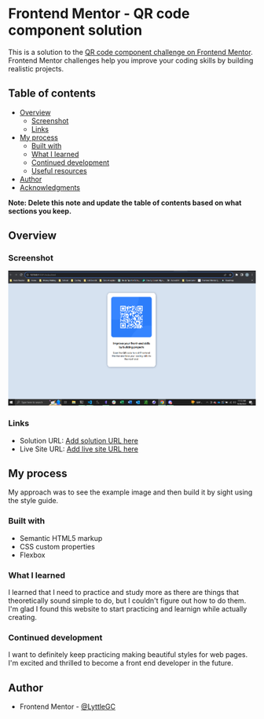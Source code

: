 # Frontend Mentor - QR code component solution

This is a solution to the [QR code component challenge on Frontend Mentor](https://www.frontendmentor.io/challenges/qr-code-component-iux_sIO_H). Frontend Mentor challenges help you improve your coding skills by building realistic projects.

## Table of contents

- [Overview](#overview)
  - [Screenshot](#screenshot)
  - [Links](#links)
- [My process](#my-process)
  - [Built with](#built-with)
  - [What I learned](#what-i-learned)
  - [Continued development](#continued-development)
  - [Useful resources](#useful-resources)
- [Author](#author)
- [Acknowledgments](#acknowledgments)

**Note: Delete this note and update the table of contents based on what sections you keep.**

## Overview

### Screenshot

![](./screenshot.png)

### Links

- Solution URL: [Add solution URL here](https://github.com/LyttleGC/qr-code-component)
- Live Site URL: [Add live site URL here](https://lyttlegc.github.io/qr-code-component/)

## My process
My approach was to see the example image and then build it by sight using the style guide.

### Built with

- Semantic HTML5 markup
- CSS custom properties
- Flexbox

### What I learned

I learned that I need to practice and study more as there are things that theoretically sound simple to do, but I couldn't figure out how to do them. I'm glad I found this website to start practicing and learnign while actually creating.

### Continued development

I want to definitely keep practicing making beautiful styles for web pages. I'm excited and thrilled to become a front end developer in the future.

## Author

- Frontend Mentor - [@LyttleGC](https://www.frontendmentor.io/profile/LyttleGC)
